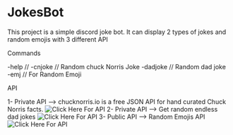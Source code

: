 # JokesBot
This project is a simple discord joke bot. It can display 2 types of jokes and random emojis with 3 different API

Commands

-help // 
-cnjoke // Random chuck Norris Joke
-dadjoke // Random dad joke
-emj // For Random Emoji


API

1- Private API --> chucknorris.io is a free JSON API for hand curated Chuck Norris facts. ![Click Here For API](https://rapidapi.com/matchilling/api/chuck-norris/)
2- Private API --> Get random endless dad jokes ![Click Here For API](https://rapidapi.com/KegenGuyll/api/dad-jokes/)
3- Public API -->  Random Emojis API ![Click Here For API](https://ranmoji.herokuapp.com/emojis/api/v.1.0/) 

